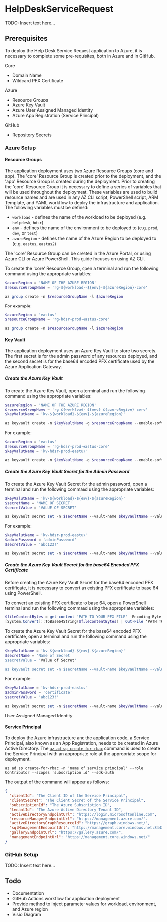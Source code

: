 # HelpDeskServiceRequest

TODO: Insert text here...


## Prerequisites

To deploy the Help Desk Service Request application to Azure, it is necessary to complete some pre-requisites, both in Azure and in GitHub.

Core

- Domain Name
- Wildcard PFX Certificate

Azure

- Resource Groups
- Azure Key Vault
- Azure User Assigned Managed Identity
- Azure App Registration (Service Principal)

GitHub

- Repository Secrets

### Azure Setup

#### Resource Groups

The application deployment uses two Azure Resource Groups (core and app). The 'core' Resource Group is created prior to the deployment, and the 'app' Resource Group is created during the deployment. Prior to creating the 'core' Resource Group it is necessary to define a series of variables that will be used throughout the deployment. These variables are used to build resource names and are used in any AZ CLI script, PowerShell script, ARM Template, and YAML workflow to deploy the infrastructure and application. The following variables must be defined:

- `workload` - defines the name of the workload to be deployed (e.g. `helpdesk`, `hdsr`)
- `env` - defines the name of the environment to be deployed to (e.g. `prod`, `dev`, or `test`)
- `azureRegion` - defines the name of the Azure Region to be deployed to (e.g. `eastus`, `eastus2`)

The 'core' Resource Group can be created in the Azure Portal, or using Azure CLI or Azure PowerShell. This guide focuses on using AZ CLI. 

To create the 'core' Resource Group, open a terminal and run the following command using the appropriate variables:

```powershell
$azureRegion = 'NAME OF THE AZURE REGION'
$resourceGroupName = 'rg-${workload}-${env}-${azureRegion}-core'

az group create -n $resourceGroupName -l $azureRegion
```

For example:

```powershell
$azureRegion = 'eastus'
$resourceGroupName = 'rg-hdsr-prod-eastus-core'

az group create -n $resourceGroupName -l $azureRegion
```

#### Key Vault

The application deployment uses an Azure Key Vault to store two secrets. The first secret is for the admin password of any resources deployed, and the second secret is for the base64 encoded PFX certificate used by the Azure Application Gateway.

##### Create the Azure Key Vault

To create the Azure Key Vault, open a terminal and run the following command using the appropriate variables:

```powershell
$azureRegion = 'NAME OF THE AZURE REGION'
$resourceGroupName = 'rg-${workload}-${env}-${azureRegion}-core'
$keyValutName = 'kv-${workload}-${env}-${azureRegion}'

az keyvault create -n $keyVaultName -g $resourceGroupName --enable-soft-delete true --retention-days 7 --enable-purge-protection true --enabled-for-deployment true --enabled-for-disk-encryption true --enabled-for-template-deployment true
```

For example:

```powershell
$azureRegion = 'eastus'
$resourceGroupName = 'rg-hdsr-prod-eastus-core'
$keyValutName = 'kv-hdsr-prod-eastus'

az keyvault create -n $keyVaultName -g $resourceGroupName --enable-soft-delete true --retention-days 7 --enable-purge-protection true --enabled-for-deployment true --enabled-for-disk-encryption true --enabled-for-template-deployment true
```

##### Create the Azure Key Vault Secret for the Admin Password

To create the Azure Key Vault Secret for the admin password, open a terminal and run the following command using the appropriate variables:

```powershell
$keyValutName = 'kv-${workload}-${env}-${azureRegion}'
$secretName = 'NAME OF SECRET'
$secretValue = 'VALUE OF SECRET'

az keyvault secret set -n $secretName --vault-name $keyVaultName --value $secretValue
```

For example:

```powershell
$keyValutName = 'kv-hdsr-prod-eastus'
$adminPassword = 'adminPassword'
$secretValue = 'abc123!'

az keyvault secret set -n $secretName --vault-name $keyVaultName --value $secretValue
```

##### Create the Azure Key Vault Secret for the base64 Encoded PFX Certificate

Before creating the Azure Key Vault Secret for the base64 encoded PFX certificate, it is necessary to convert an existing PFX certificate to base 64 using PowerShell.

To convert an existing PFX certificate to base 64, open a PowerShell terminal and run the following command using the appropriate variables:

```powershell
$fileContentBytes = get-content 'PATH TO YOUR PFX FILE' -Encoding Byte
[System.Convert]::ToBase64String($fileContentBytes) | Out-File ‘PATH TO YOUR BASE64 FILE.txt’
```

To create the Azure Key Vault Secret for the base64 encoded PFX certificate, open a terminal and run the following command using the appropriate variables:

```powershell
$keyValutName = 'kv-${workload}-${env}-${azureRegion}'
$secretName = 'Name of Secret
$secretValue = 'Value of Secret'

az keyvault secret set -n $secretName --vault-name $keyVaultName --value $secretValue
```

For example:

```powershell
$keyValutName = 'kv-hdsr-prod-eastus'
$adminPassword = 'certificate'
$secretValue = 'abc123!'

az keyvault secret set -n $secretName --vault-name $keyVaultName --value $secretValue
```

User Assigned Managed Identity

#### Service Principal

To deploy the Azure infrastructure and the application code, a Service Principal, also known as an App Registration, needs to be created in  Azure Active Directory. The [`az ad sp create-for-rbac`](https://docs.microsoft.com/en-us/cli/azure/create-an-azure-service-principal-azure-cli) command is used to create the Service Principal with an appropriate role at the appropriate scope for deployment.

```azcli
az ad sp create-for-rbac -n 'name of service principal' --role Contributor --scopes 'subscription id' --sdk-auth
```

The output of the command will appear as follows:

```json
{
  "clientId": "The Client ID of the Service Principal",
  "clientSecret": "The Client Secret of the Service Principal",
  "subscriptionId": "The Azure Subscription ID",
  "tenantId": "The Azure Active Directory Tenant ID",
  "activeDirectoryEndpointUrl": "https://login.microsoftonline.com",
  "resourceManagerEndpointUrl": "https://management.azure.com/",
  "activeDirectoryGraphResourceId": "https://graph.windows.net/",
  "sqlManagementEndpointUrl": "https://management.core.windows.net:8443/",
  "galleryEndpointUrl": "https://gallery.azure.com/",
  "managementEndpointUrl": "https://management.core.windows.net/"
}
```

### GitHub Setup

TODO: Insert text here...

## Todo

- Documentation
- GitHub Actions workflow for application deployment
- Provide method to inject parameter values for workload, environment, and Azure region
- Visio Diagram
